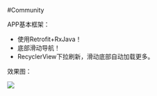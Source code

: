 #Community

APP基本框架：
 - 使用Retrofit+RxJava！
 - 底部滑动导航！
 - RecyclerView下拉刷新，滑动底部自动加载更多。
 

效果图：
 
 ![](https://github.com/jdsjlzx/Community/blob/master/pic/app.gif?raw=true) 
 
